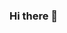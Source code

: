 ### Hi there 👋

<!--
My name is Mao and I'm a Full Stack developer in Tokyo, Japan. 
- 🎓 I'm a graduate of Le Wagon Tokyo.
- 💻 I'm currently a student at Southern New Hampshire University getting a degree in Computer Science. 
- 🌱 I’m currently learning Python and Java.
- 🫡 I'm skilled in Ruby, Javascript, HTML, and CSS.
- 📫 How to reach me: [mao](https://www.linkedin.com/in/christiemao/)
-->

